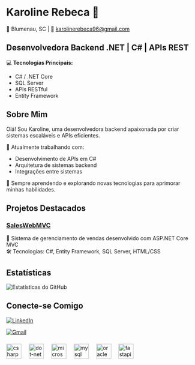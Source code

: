 # Karoline Rebeca 👋

📍 Blumenau, SC | 📧 karolinerebeca96@gmail.com

## Desenvolvedora Backend .NET | C# | APIs REST

💻 **Tecnologias Principais:**  
- C# / .NET Core  
- SQL Server  
- APIs RESTful  
- Entity Framework  

## Sobre Mim

Olá! Sou Karoline, uma desenvolvedora backend apaixonada por criar sistemas escaláveis e APIs eficientes. 

🔹 Atualmente trabalhando com:  
- Desenvolvimento de APIs em C#  
- Arquitetura de sistemas backend  
- Integrações entre sistemas  

🔹 Sempre aprendendo e explorando novas tecnologias para aprimorar minhas habilidades.  

## Projetos Destacados

### [SalesWebMVC](link_do_repositorio)
📌 Sistema de gerenciamento de vendas desenvolvido com ASP.NET Core MVC  
🛠️ Tecnologias: C#, Entity Framework, SQL Server, HTML/CSS  



## Estatísticas

![Estatísticas do GitHub](https://github-readme-stats.vercel.app/api?username=karolinerebeca&show_icons=true&theme=dracula)

## Conecte-se Comigo

[![LinkedIn](https://img.shields.io/badge/LinkedIn-0077B5?style=for-the-badge&logo=linkedin&logoColor=white)](https://www.linkedin.com/in/karolinerebeca/)

[![Gmail](https://img.shields.io/badge/Gmail-D14836?style=for-the-badge&logo=gmail&logoColor=white)](mailto:karolinerebeca96@gmail.com)
###

<div align="left">
  <img src="https://cdn.jsdelivr.net/gh/devicons/devicon/icons/csharp/csharp-original.svg" height="40" alt="csharp logo"  />
  <img width="12" />
  <img src="https://cdn.jsdelivr.net/gh/devicons/devicon/icons/dot-net/dot-net-original.svg" height="40" alt="dot-net logo"  />
  <img width="12" />
  <img src="https://cdn.jsdelivr.net/gh/devicons/devicon/icons/microsoftsqlserver/microsoftsqlserver-plain.svg" height="40" alt="microsoftsqlserver logo"  />
  <img width="12" />
  <img src="https://cdn.jsdelivr.net/gh/devicons/devicon/icons/mysql/mysql-original.svg" height="40" alt="mysql logo"  />
  <img width="12" />
  <img src="https://cdn.jsdelivr.net/gh/devicons/devicon/icons/oracle/oracle-original.svg" height="40" alt="oracle logo"  />
  <img width="12" />
  <img src="https://cdn.jsdelivr.net/gh/devicons/devicon/icons/fastapi/fastapi-original.svg" height="40" alt="fastapi logo"  />
</div>


